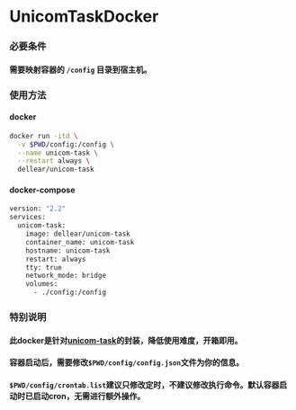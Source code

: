 # UnicomTaskDocker

### 必要条件
#### 需要映射容器的 `/config` 目录到宿主机。
### 使用方法
#### docker
```bash
docker run -itd \
  -v $PWD/config:/config \
  --name unicom-task \
  --restart always \
  dellear/unicom-task
```

#### docker-compose

```bash
version: "2.2"
services:
  unicom-task:
    image: dellear/unicom-task
    container_name: unicom-task
    hostname: unicom-task
    restart: always
    tty: true
    network_mode: bridge
    volumes:
      - ./config:/config
```

### 特别说明
#### 此docker是针对[unicom-task](https://github.com/srcrs/unicom-task.git)的封装，降低使用难度，开箱即用。
#### 容器启动后，需要修改`$PWD/config/config.json`文件为你的信息。
#### `$PWD/config/crontab.list`建议只修改定时，不建议修改执行命令。默认容器启动时已启动cron，无需进行额外操作。